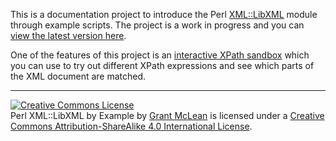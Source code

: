 This is a documentation project to introduce the Perl
[XML::LibXML](https://metacpan.org/release/XML-LibXML) module through example
scripts.  The project is a work in progress and you can [view the latest
version here](http://grantm.github.io/perl-libxml-by-example/).

One of the features of this project is an [interactive XPath
sandbox](http://grantm.github.io/perl-libxml-by-example/_static/xpath-sandbox/xpath-sandbox.html)
which you can use to try out different XPath expressions and see which parts of
the XML document are matched.

---

<a rel="license" href="http://creativecommons.org/licenses/by-sa/4.0/"><img alt="Creative Commons License" style="border-width:0" src="https://i.creativecommons.org/l/by-sa/4.0/88x31.png" /></a><br />
<span xmlns:dct="http://purl.org/dc/terms/" property="dct:title">Perl XML::LibXML by Example</span> by <a xmlns:cc="http://creativecommons.org/ns#" href="http://grantm.github.io/perl-libxml-by-example/" property="cc:attributionName" rel="cc:attributionURL">Grant McLean</a> is licensed under a <a rel="license" href="http://creativecommons.org/licenses/by-sa/4.0/">Creative Commons Attribution-ShareAlike 4.0 International License</a>.
